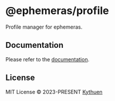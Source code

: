 # @ephemeras/profile

Profile manager for ephemeras.

## Documentation

Please refer to the [documentation](https://kythuen.github.io/ephemeras/profile).

## License

MIT License &copy; 2023-PRESENT [Kythuen](https://github.com/Kythuen)